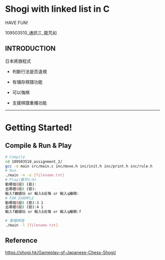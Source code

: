 # Shogi with linked list in C

HAVE FUN!

109503510_通訊三_龍芃如

## INTRODUCTION

日本將旗程式

* 判斷行法是否違規

* 有儲存棋譜功能

* 可以悔棋

* 支援棋譜重播功能
-------------------------------------
# Getting Started!

## Compile & Run & Play

```sh
# Compile
cd 109503510_assignment_2/
gcc -o main src/main.c inc/move.h inc/init.h inc/print.h inc/rule.h 
# Run
./main -n -s [filename.txt]
# Play(數字1~9)
動哪個(段) (筋):
去哪裡(段) (筋):
輸入f繼續玩 or 輸入b反悔 or 輸入q離開:
# FOR EXAMPLE
動哪個(段) (筋):3 1
去哪裡(段) (筋):4 1
輸入f繼續玩 or 輸入b反悔 or 輸入q離開:f

# 重播棋譜
./main -l [filename.txt]
```

## Reference
https://shogi.hk/Gameplay-of-Japanese-Chess-Shogi/

